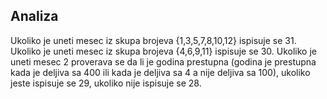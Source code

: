 ## Analiza

Ukoliko je uneti mesec iz skupa brojeva {1,3,5,7,8,10,12} ispisuje se 31. Ukoliko je uneti mesec iz skupa brojeva {4,6,9,11} ispisuje se 30. Ukoliko je uneti mesec 2 proverava se da li je godina prestupna (godina je prestupna kada je deljiva sa 400 ili kada je deljiva sa 4 a nije deljiva sa 100), ukoliko jeste ispisuje se 29, ukoliko nije ispisuje se 28.
